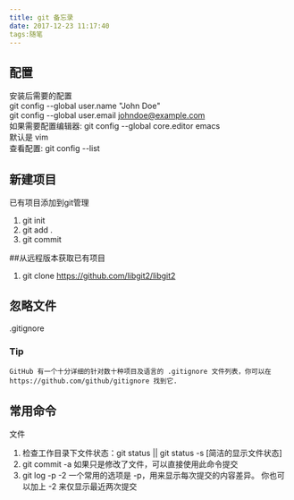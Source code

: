 ```yaml
---
title: git 备忘录
date: 2017-12-23 11:17:40
tags:随笔
---
```

## 配置
安装后需要的配置  
git config --global user.name "John Doe"  
git config --global user.email johndoe@example.com  
如果需要配置编辑器:
git config --global core.editor emacs  
默认是 vim  
查看配置: git config --list  


## 新建项目
已有项目添加到git管理  
1. git init
2. git add .
3. git commit


##从远程版本获取已有项目
1. git clone https://github.com/libgit2/libgit2

## 忽略文件
.gitignore  
### Tip
`GitHub 有一个十分详细的针对数十种项目及语言的 .gitignore 文件列表，你可以在 https://github.com/github/gitignore 找到它.`

## 常用命令
文件
1. 检查工作目录下文件状态：git status || git status -s [简洁的显示文件状态]  
2. git commit -a 如果只是修改了文件，可以直接使用此命令提交
3. git log -p -2 一个常用的选项是 -p，用来显示每次提交的内容差异。 你也可以加上 -2 来仅显示最近两次提交